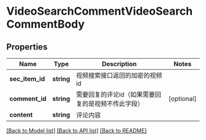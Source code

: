 # VideoSearchCommentVideoSearchCommentBody

## Properties
Name | Type | Description | Notes
------------ | ------------- | ------------- | -------------
**sec_item_id** | **string** | 视频搜索接口返回的加密的视频id | 
**comment_id** | **string** | 需要回复的评论id（如果需要回复的是视频不传此字段） | [optional] 
**content** | **string** | 评论内容 | 

[[Back to Model list]](../README.md#documentation-for-models) [[Back to API list]](../README.md#documentation-for-api-endpoints) [[Back to README]](../README.md)

